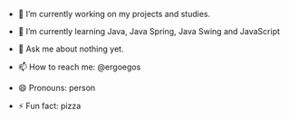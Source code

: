 


<!--
**ergoegos/ergoegos** is a ✨ _special_ ✨ repository because its `README.md` (this file) appears on your GitHub profile.
![](https://github-readme-stats.vercel.app/api?username=ergoegos&show_icons=true)
-->

- 🔭 I’m currently working on my projects and studies.
- 🌱 I’m currently learning Java, Java Spring, Java Swing and JavaScript

- 💬 Ask me about nothing yet.
- 📫 How to reach me: @ergoegos
- 😄 Pronouns: person
- ⚡ Fun fact: pizza

